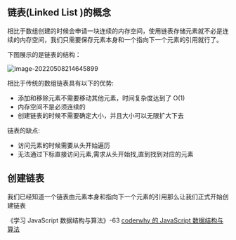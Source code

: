 ## 链表(Linked List )的概念

相比于数组创建的时候会申请一块连续的内存空间，使用链表存储元素就不必是连续的内存空间，我们只需要保存元素本身和一个指向下一个元素的引用就行了。

下图展示的是链表的结构：

![image-20220508214645899](https://cdn.jsdelivr.net/gh/Silence-dream/bed@master/img/202205082146975.png)

相比于传统的数组链表具有以下的优势:

- 添加和移除元素不需要移动其他元素，时间复杂度达到了 O(1)
- 内存空间不是必须连续的
- 创建链表的时候不需要确定大小，并且大小可以无限扩大下去

链表的缺点:

- 访问元素的时候需要从头开始遍历
- 无法通过下标直接访问元素,需求从头开始找,直到找到对应的元素

## 创建链表

我们已经知道一个链表由元素本身和指向下一个元素的引用那么让我们正式开始创建链表

《学习 JavaScript 数据结构与算法》-63
[coderwhy 的 JavaScript 数据结构与算法](https://www.bilibili.com/video/BV1x7411L7Q7?p=24)
